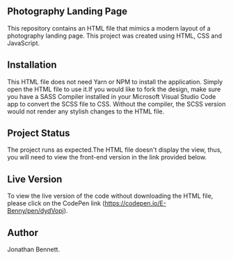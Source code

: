 ## Photography Landing Page
This repository contains an HTML file that mimics a modern layout of a photography landing page. This project was created using HTML, CSS and JavaScript.

## Installation
This HTML file does not need Yarn or NPM to install the application. Simply open the HTML file to use it.If you would like to fork the design, make sure you have a SASS Compiler installed in your Microsoft Visual Studio Code app to convert the SCSS file to CSS. Without the compiler, the SCSS version would not render any stylish changes to the HTML file.

## Project Status
The project runs as expected.The HTML file doesn't display the view, thus, you will need to view the front-end version in the link provided below.

## Live Version
To view the live version of the code without downloading the HTML file, please click on the CodePen link (https://codepen.io/E-Benny/pen/dydVopj).

## Author 
Jonathan Bennett.